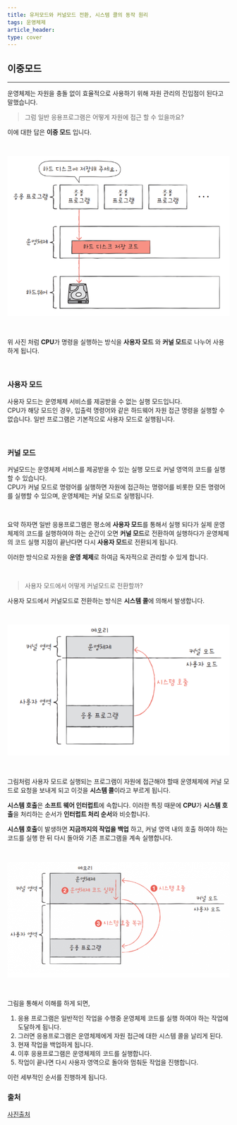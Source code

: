 ```yaml
---
title: 유저모드와 커널모드 전환, 시스템 콜의 동작 원리
tags: 운영체제
article_header:
type: cover
---
```



## 이중모드

---

운영체제는 자원을 충돌 없이 효율적으로 사용하기 위해 자원 관리의 진입점이 된다고 말했습니다.

> 그럼 일반 응용프로그램은 어떻게 자원에 접근 할 수 있을까요?

이에 대한 답은 **이중 모드** 입니다.

<br>

![](https://raw.githubusercontent.com/jickDo/picture/master/OS/study/cp1/3/dual_mode.png)

<br>

위 사진 처럼 **CPU**가 명령을 실행하는 방식을 **사용자 모드** 와 **커널 모드**로 나누어 사용하게 됩니다.

<br>

### 사용자 모드

사용자 모드는 운영체제 서비스를 제공받을 수 없는 실행 모드입니다.
</br> CPU가 해당 모드인 경우, 입출력 명령어와 같은 하드웨어 자원 접근 명령을 실행할 수 없습니다. 일반 프로그램은 기본적으로 사용자 모드로 실행됩니다.

<br>

### 커널 모드
커널모드는 운영체제 서비스를 제공받을 수 있는 실행 모드로 커널 영역의 코드를 실행할 수 있습니다.
</br> CPU가 커널 모드로 명령어를 실행하면 자원에 접근하는 명령어를 비롯한 모든 명령어를 실행할 수 있으며, 운영체제는 커널 모드로 실행됩니다.

<br>

요약 하자면 일반 응용프로그램은 평소에 **사용자 모드**를 통해서 실행 되다가 실제 운영체제의 코드를 실행하여야 하는 순간이 오면 **커널 모드**로 전환하여 실행하다가
운영체제의 코드 실행 지점이 끝난다면 다시 **사용자 모드**로 전환되게 됩니다.

이러한 방식으로 자원을 **운영 체제**로 하여금 독자적으로 관리할 수 있게 합니다.

<br>

> 사용자 모드에서 어떻게 커널모드로 전환할까?

사용자 모드에서 커널모드로 전환하는 방식은 **시스템 콜**에 의해서 발생합니다.

<br>

![](https://raw.githubusercontent.com/jickDo/picture/master/OS/study/cp1/3/system_call.png)

<br>

그림처럼 사용자 모드로 실행되는 프로그램이 자원에 접근해야 할때 운영체제에 커널 모드로 요청을 보내게 되고 이것을 **시스템 콜**이라고 부르게 됩니다.

**시스템 호출**은 **소프트 웨어 인터럽트**에 속합니다. 이러한 특징 때문에 **CPU**가 **시스템 호출**을 처리하는 순서가 **인터럽트 처리 순서**와 비슷합니다.

**시스템 호출**이 발생하면 **지금까지의 작업을 백업** 하고, 커널 영역 내의 호출 하여야 하는 코드를 실행 한 뒤 다시 돌아와 기존 프로그램을 계속 실행합니다.

<br>

![](https://raw.githubusercontent.com/jickDo/picture/master/OS/study/cp1/3/system_call_method.png)

<br>

그림을 통해서 이해를 하게 되면,

1. 응용 프로그램은 일반적인 작업을 수행중 운영체제 코드를 실행 하여야 하는 작업에 도달하게 됩니다.
2. 그러면 응용프로그램은 운영체제에게 자원 접근에 대한 시스템 콜을 날리게 된다.
3. 현재 작업을 백업하게 됩니다.
4. 이후 응용프로그램은 운영체제의 코드를 실행합니다.
5. 작업이 끝나면 다시 사용자 영역으로 돌아와 멈춰둔 작업을 진행합니다.

이런 세부적인 순서를 진행하게 됩니다.

### 출처
[사진출처](https://hongong.hanbit.co.kr/%EC%9A%B4%EC%98%81%EC%B2%B4%EC%A0%9C%EB%9E%80-%EC%BB%A4%EB%84%90%EC%9D%98-%EA%B0%9C%EB%85%90-%EC%9D%91%EC%9A%A9-%ED%94%84%EB%A1%9C%EA%B7%B8%EB%9E%A8-%EC%8B%A4%ED%96%89%EC%9D%84-%EC%9C%84%ED%95%9C/)

